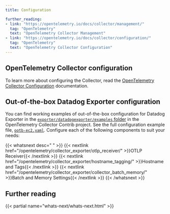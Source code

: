```yaml
---
title: Configuration

further_reading:
- link: "https://opentelemetry.io/docs/collector/management/"
  tag: "OpenTelemetry"
  text: "OpenTelemetry Collector Management"
- link: "https://opentelemetry.io/docs/collector/configuration/"
  tag: "OpenTelemetry"
  text: "OpenTelemetry Collector Configuration"
---
```


## OpenTelemetry Collector configuration

To learn more about configuring the Collector, read the [OpenTelemetry Collector Configuration][3] documentation.

## Out-of-the-box Datadog Exporter configuration

You can find working examples of out-of-the-box configuration for Datadog Exporter in the [`exporter/datadogexporter/examples` folder][5] in the OpenTelemetry Collector Contrib project. See the full configuration example file, [`ootb-ec2.yaml`][4]. Configure each of the following components to suit your needs:

{{< whatsnext desc=" " >}}
    {{< nextlink href="/opentelemetry/collector_exporter/otlp_receiver/" >}}OTLP Receiver{{< /nextlink >}}
    {{< nextlink href="/opentelemetry/collector_exporter/hostname_tagging/" >}}Hostname and Tags{{< /nextlink >}}
    {{< nextlink href="/opentelemetry/collector_exporter/collector_batch_memory/" >}}Batch and Memory Settings{{< /nextlink >}}
{{< /whatsnext >}}

## Further reading

{{< partial name="whats-next/whats-next.html" >}}

[3]: https://opentelemetry.io/docs/collector/configuration/
[4]: https://github.com/open-telemetry/opentelemetry-collector-contrib/blob/main/exporter/datadogexporter/examples/ootb-ec2.yaml
[5]: https://github.com/open-telemetry/opentelemetry-collector-contrib/blob/main/exporter/datadogexporter/examples/
